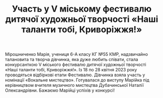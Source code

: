 ﻿---
title: Участь у V міському фестивалю дитячої художньої творчості «Наші таланти тобі, Криворіжжя!»
---

Мірошниченко Марія, учениця 6-А класу КГ №55 КМР, надзвичайно талановита та творча дівчинка, яка дуже любить співати, стала конкурсанткою V міського фестивалю дитячої художньої творчості «Наші таланти тобі, Криворіжжя!». Із 18 по 28 квітня 2023 року проводяться відбіркові етапи Фестивалю. Дівчинка взяла участь у номінації «Вокальне мистецтво». Готувалася до виступу Марійка під керівництвом вчителя музичного мистецтва Дубачинської Наталії Олександрівни. Бажаємо Марійці успіхів у конкурсі!

<youtube id="1aW2alN1CAE" />

